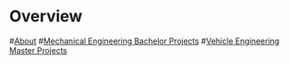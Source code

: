 # Overview
#[About](./about/index.md)
#[Mechanical Engineering Bachelor Projects](./bachelor/index.md)
#[Vehicle Engineering Master Projects](./master/index.md)
